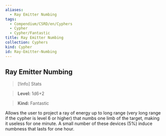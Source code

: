 ```yaml
---
aliases:
  - Ray Emitter Numbing
tags:
  - Compendium/CSRD/en/Cyphers
  - Cypher
  - Cypher/Fantastic
title: Ray Emitter Numbing
collection: Cyphers
kind: Cypher
id: Ray-Emitter-Numbing
---
```

## Ray Emitter Numbing    
>[!info] Stats    
> **Level:** 1d6+2    
> **Kind:** Fantastic  
    
Allows the user to project a ray of energy up to long range (very long range if the cypher is level 6 or higher) that numbs one limb of the target, making it useless for one minute. A small number of these devices (5%) induce numbness that lasts for one hour.
